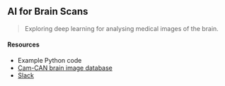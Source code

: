 ## AI for Brain Scans

> Exploring deep learning for analysing medical images of the brain.

#### Resources

* Example Python code
* [Cam-CAN brain image database](http://www.cam-can.org/)
* [Slack](https://median-codefest.slack.com)
